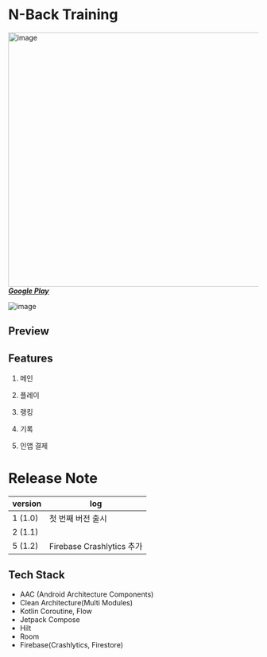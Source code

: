 # N-Back Training
<img src="https://github.com/wing-tree/wing-tree/blob/master/image/graphic_image_en.png" alt="image" width="512"/></br>
[_**Google Play**_](https://play.google.com/store/apps/details?id=com.wing.tree.n.back.training)

<img src="https://lh3.googleusercontent.com/OMMWlyYOLHtpqkIY5ru36MvJ3_n-VAirmY92zNENpNhzIwioDdmdn18yDSogDp-n9eA" alt="image" /></br>

## Preview

## Features
1. 메인

2. 플레이

3. 랭킹

4. 기록

5. 인앱 결제

# Release Note
| version | log |
| --- | --- |
| 1 (1.0) | 첫 번째 버전 출시 |
| 2 (1.1) |  |
| 5 (1.2) | Firebase Crashlytics 추가 |
## Tech Stack
- AAC (Android Architecture Components)
- Clean Architecture(Multi Modules)
- Kotlin Coroutine, Flow
- Jetpack Compose
- Hilt
- Room
- Firebase(Crashlytics, Firestore)
